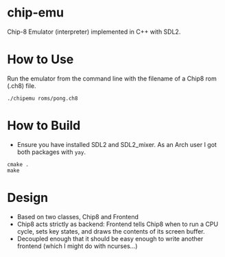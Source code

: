 # chip-emu
Chip-8 Emulator (interpreter) implemented in C++ with SDL2.
# How to Use
Run the emulator from the command line with the filename of a Chip8 rom (.ch8) file.
```
./chipemu roms/pong.ch8
```
# How to Build
- Ensure you have installed SDL2 and SDL2_mixer. As an Arch user I got both packages with `yay`.
```
cmake .
make
```
# Design
- Based on two classes, Chip8 and Frontend
- Chip8 acts strictly as backend: Frontend tells Chip8 when to run a CPU cycle, sets key states,
and draws the contents of its screen buffer.
- Decoupled enough that it should be easy enough to write another frontend (which I might do with ncurses...)
